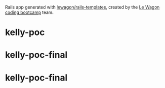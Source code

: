 Rails app generated with [lewagon/rails-templates](https://github.com/lewagon/rails-templates), created by the [Le Wagon coding bootcamp](https://www.lewagon.com) team.
# kelly-poc
# kelly-poc-final
# kelly-poc-final
